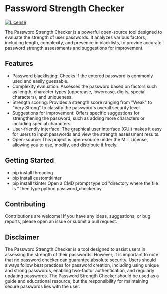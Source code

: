 # Password Strength Checker

[![License](https://img.shields.io/badge/license-MIT-blue.svg)](LICENSE)

The Password Strength Checker is a powerful open-source tool designed to evaluate the strength of user passwords. It analyzes various factors, including length, complexity, and presence in blacklists, to provide accurate password strength assessments and suggestions for improvement.

## Features

- Password blacklisting: Checks if the entered password is commonly used and easily guessable.
- Complexity evaluation: Assesses the password based on factors such as length, character types (uppercase, lowercase, digits, special characters), and uniqueness.
- Strength scoring: Provides a strength score ranging from "Weak" to "Very Strong" to classify the password's overall security level.
- Suggestions for improvement: Offers specific suggestions for strengthening the password, such as adding more characters or including special characters.
- User-friendly interface: The graphical user interface (GUI) makes it easy for users to input passwords and view the strength assessment results.
- Open-source: This project is open-source under the MIT License, allowing you to use, modify, and distribute it freely.

## Getting Started
- pip install threading
- pip install customtkinter
- pip install tkinter
Open a CMD prompt
type cd "directory where the file is "
then type python password_checker.py

## Contributing
Contributions are welcome! If you have any ideas, suggestions, or bug reports, please open an issue or submit a pull request.

## Disclaimer
The Password Strength Checker is a tool designed to assist users in assessing the strength of their passwords. However, it is important to note that no password checker can guarantee absolute security. Users should always follow best practices for password creation, including using unique and strong passwords, enabling two-factor authentication, and regularly updating passwords. The Password Strength Checker should be used as a guide and educational resource, but the responsibility for maintaining secure passwords lies with the user.
